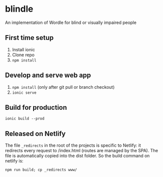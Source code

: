 # blindle
An implementation of Wordle for blind or visually impaired people

## First time setup

1. Install ionic
2. Clone repo
3. `npm install`

## Develop and serve web app

1. `npm install` (only after git pull or branch checkout)
2. `ionic serve`

## Build for production

`ionic build --prod`


## Released on Netlify

The file `_redirects` in the root of the projects is specific to Netlify: it redirects every request to /index.html (routes are managed by the SPA). The file is automatically copied into the dist folder. So the build command on netlify is:

 `npm run build; cp _redirects www/`
